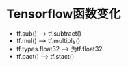 # Tensorflow函数变化  * tf.sub() --> tf.subtract()  * tf.mul() --> tf.multiply()  * tf.types.float32 --> 为tf.float32  * tf.pact() --> tf.stact()